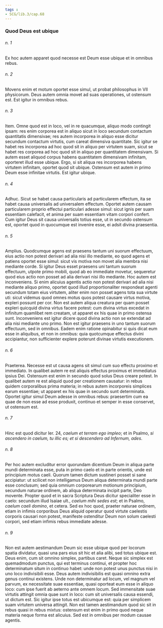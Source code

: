 ```yaml
---
tags : 
- SCG/lib.3/cap.68
---
```


### Quod Deus est ubique

###### n. 1
Ex hoc autem apparet quod necesse est Deum esse ubique et in omnibus rebus.

###### n. 2
Movens enim et motum oportet esse simul, ut probat philosophus in VII physicorum. Deus autem omnia movet ad suas operationes, ut ostensum est. Est igitur in omnibus rebus.

###### n. 3
Item. Omne quod est in loco, vel in re quacumque, aliquo modo contingit ipsam: res enim corporea est in aliquo sicut in loco secundum contactum quantitatis dimensivae; res autem incorporea in aliquo esse dicitur secundum contactum virtutis, cum careat dimensiva quantitate. Sic igitur se habet res incorporea ad hoc quod sit in aliquo per virtutem suam, sicut se habet res corporea ad hoc quod sit in aliquo per quantitatem dimensivam. Si autem esset aliquod corpus habens quantitatem dimensivam infinitam, oporteret illud esse ubique. Ergo, si sit aliqua res incorporea habens virtutem infinitam, oportet quod sit ubique. Ostensum est autem in primo Deum esse infinitae virtutis. Est igitur ubique.

###### n. 4
Adhuc. Sicut se habet causa particularis ad particularem effectum, ita se habet causa universalis ad universalem effectum. Oportet autem causam particularem proprio effectui particulari adesse simul: sicut ignis per suam essentiam calefacit, et anima per suam essentiam vitam corpori confert. Cum igitur Deus sit causa universalis totius esse, ut in secundo ostensum est, oportet quod in quocumque est invenire esse, ei adsit divina praesentia.

###### n. 5
Amplius. Quodcumque agens est praesens tantum uni suorum effectuum, eius actio non potest derivari ad alia nisi illo mediante, eo quod agens et patiens oportet esse simul: sicut vis motiva non movet alia membra nisi mediante corde. Si igitur Deus esset praesens uni tantum suorum effectuum, utpote primo mobili, quod ab eo immediate movetur, sequeretur quod eius actio non posset ad alia derivari nisi illo mediante. Hoc autem est inconveniens. Si enim alicuius agentis actio non potest derivari ad alia nisi mediante aliquo primo, oportet quod illud proportionaliter respondeat agenti secundum totam eius virtutem, aliter enim non posset agens tota sua virtute uti: sicut videmus quod omnes motus quos potest causare virtus motiva, expleri possunt per cor. Non est autem aliqua creatura per quam posset expleri quicquid divina virtus facere potest: cum divina virtus excedat in infinitum quamlibet rem creatam, ut apparet ex his quae in primo ostensa sunt. Inconveniens est igitur dicere quod divina actio non se extendat ad alia nisi mediante uno primo. Non est igitur praesens in uno tantum suorum effectuum, sed in omnibus. Eadem enim ratione opinabitur si quis dicat eum esse in aliquibus, et non in omnibus: quia quotcumque effectus divini accipiantur, non sufficienter explere poterunt divinae virtutis executionem.

###### n. 6
Praeterea. Necesse est ut causa agens sit simul cum suo effectu proximo et immediato. In qualibet autem re est aliquis effectus proximus et immediatus ipsius Dei. Ostensum est enim in secundo quod solus Deus creare potest. In qualibet autem re est aliquid quod per creationem causatur: in rebus quidem corporalibus prima materia; in rebus autem incorporeis simplices earum essentiae; ut apparet ex his quae in secundo sunt determinata. Oportet igitur simul Deum adesse in omnibus rebus: praesertim cum ea quae de non esse ad esse produxit, continuo et semper in esse conservet, ut ostensum est.

###### n. 7
Hinc est quod dicitur Ier. 24, *caelum et terram ego impleo*; et in Psalmo, *si ascendero in caelum, tu illic es; et si descendero ad Infernum, ades*.

###### n. 8
Per hoc autem excluditur error quorundam dicentium Deum in aliqua parte mundi determinata esse, puta in primo caelo et in parte orientis, unde est principium motus caeli. Quorum tamen dictum sustineri posset si sane accipiatur: ut scilicet non intelligamus Deum aliqua determinata mundi parte esse conclusum; sed quia omnium corporearum motionum principium, secundum naturae ordinem, ab aliqua determinata incipit parte, Deo movente. Propter quod et in sacra Scriptura Deus dicitur specialiter esse in caelo: secundum illud Isaiae ult., *caelum mihi sedes est*; et in Psalmo, *caelum caeli domino*, et cetera. Sed ex hoc quod, praeter naturae ordinem, etiam in infimis corporibus Deus aliquid operatur quod virtute caelestis corporis causari non potest, manifeste ostenditur Deum non solum caelesti corpori, sed etiam infimis rebus immediate adesse.

###### n. 9
Non est autem aestimandum Deum sic esse ubique quod per locorum spatia dividatur, quasi una pars eius sit hic et alia alibi, sed totus ubique est. Deus enim, cum sit omnino simplex, partibus caret. Neque sic simplex est quemadmodum punctus, qui est terminus continui, et propter hoc determinatum situm in continuo habet: unde non potest unus punctus nisi in uno loco indivisibili esse. Deus autem indivisibilis est quasi omnino extra genus continui existens. Unde non determinatur ad locum, vel magnum vel parvum, ex necessitate suae essentiae, quasi oporteat eum esse in aliquo loco: cum ipse fuerit ab aeterno ante omnem locum. Sed immensitate suae virtutis attingit omnia quae sunt in loco: cum sit universalis causa essendi, ut dictum est. Sic igitur ipse totus est ubicumque est: quia per simplicem suam virtutem universa attingit. Non est tamen aestimandum quod sic sit in rebus quasi in rebus mixtus: ostensum est enim in primo quod neque materia neque forma est alicuius. Sed est in omnibus per modum causae agentis.

